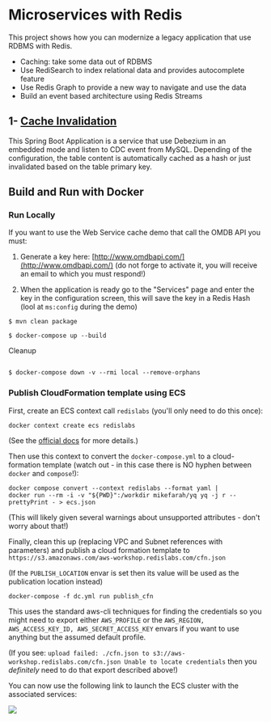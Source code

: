 # Microservices with Redis

This project shows how you can modernize a legacy application that use RDBMS with Redis.

* Caching: take some data out of RDBMS
* Use RediSearch to index relational data and provides autocomplete feature
* Use Redis Graph to provide a new way to navigate and use the data
* Build an event based architecture using Redis Streams


## 1- [Cache Invalidation](cache-invalidator-service)

This Spring Boot Application is a service that use Debezium in an embedded mode and listen to CDC event from MySQL.
Depending of the configuration, the table content is automatically cached as a hash or just invalidated based on the table primary key.




## Build and Run with Docker
### Run Locally

If you want to use the Web Service cache demo that call the OMDB API you must:

1. Generate a key here: [http://www.omdbapi.com/](http://www.omdbapi.com/) (do not forge to activate it, you will receive an email to which you must respond!)

2. When the application is ready go to the "Services" page and enter the key in the configuration screen, this will save the key in a Redis Hash (lool at `ms:config` during the demo)


```
$ mvn clean package

$ docker-compose up --build

```

Cleanup

```

$ docker-compose down -v --rmi local --remove-orphans

```

### Publish CloudFormation template using ECS
First, create an ECS context call `redislabs` (you'll only need to do this once):

```
docker context create ecs redislabs
```
(See the [official docs](https://docs.docker.com/engine/context/ecs-integration/#create-aws-context) for more details.)

Then use this context to convert the `docker-compose.yml` to a cloud-formation template (watch out - in this case there is NO hyphen between `docker` and `compose`!):

```
docker compose convert --context redislabs --format yaml |
docker run --rm -i -v "${PWD}":/workdir mikefarah/yq yq -j r --prettyPrint - > ecs.json
```
(This will likely given several warnings about unsupported attributes - don't worry about that!)

Finally, clean this up (replacing VPC and Subnet references with parameters) and publish a cloud formation template to `https://s3.amazonaws.com/aws-workshop.redislabs.com/cfn.json`

(If the `PUBLISH_LOCATION` envar is set then its value will be used as the publication location instead)

```
docker-compose -f dc.yml run publish_cfn
```
This uses the standard aws-cli techniques for finding the credentials so you might need to export either `AWS_PROFILE` or the `AWS_REGION, AWS_ACCESS_KEY_ID, AWS_SECRET_ACCESS_KEY` envars if you want to use anything but the assumed default profile.

(If you see: `upload failed: ./cfn.json to s3://aws-workshop.redislabs.com/cfn.json Unable to locate credentials` then you *definitely* need to do that export described above!)

You can now use the following link to launch the ECS cluster with the associated services:

<a href="https://console.aws.amazon.com/cloudformation/home?region=us-east-1#/stacks/create/review?stackName=aws-cfn&templateURL=https://s3.amazonaws.com/aws-workshop-cfn.redislabs.com/cfn.json"><img src="https://s3.amazonaws.com/cloudformation-examples/cloudformation-launch-stack.png"></a>
